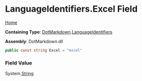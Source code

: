 <a name="_top"></a>

# LanguageIdentifiers\.Excel Field

[Home](../../../README.md#_top)

**Containing Type**: [DotMarkdown](../../README.md#_top)\.[LanguageIdentifiers](../README.md#_top)

**Assembly**: DotMarkdown\.dll

```csharp
public const string Excel = "excel"
```

### Field Value

System\.[String](https://docs.microsoft.com/en-us/dotnet/api/system.string)
